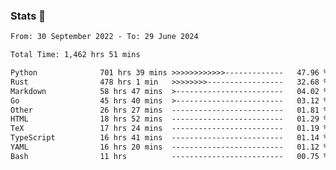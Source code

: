 ### Stats 👋
<!--START_SECTION:waka-->

```txt
From: 30 September 2022 - To: 29 June 2024

Total Time: 1,462 hrs 51 mins

Python              701 hrs 39 mins >>>>>>>>>>>>-------------   47.96 %
Rust                478 hrs 1 min   >>>>>>>>-----------------   32.68 %
Markdown            58 hrs 47 mins  >------------------------   04.02 %
Go                  45 hrs 40 mins  >------------------------   03.12 %
Other               26 hrs 27 mins  -------------------------   01.81 %
HTML                18 hrs 52 mins  -------------------------   01.29 %
TeX                 17 hrs 24 mins  -------------------------   01.19 %
TypeScript          16 hrs 41 mins  -------------------------   01.14 %
YAML                16 hrs 20 mins  -------------------------   01.12 %
Bash                11 hrs          -------------------------   00.75 %
```

<!--END_SECTION:waka-->

<!--
**buhaytza2005/buhaytza2005** is a ✨ _special_ ✨ repository because its `README.md` (this file) appears on your GitHub profile.

Here are some ideas to get you started:

- 🔭 I’m currently working on ...
- 🌱 I’m currently learning ...
- 👯 I’m looking to collaborate on ...
- 🤔 I’m looking for help with ...
- 💬 Ask me about ...
- 📫 How to reach me: ...
- 😄 Pronouns: ...
- ⚡ Fun fact: ...
-->


